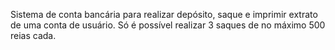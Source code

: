 Sistema de conta bancária para realizar depósito, saque e imprimir extrato de uma conta de usuário. Só é possível realizar 3 saques de no máximo 500 reias cada.
